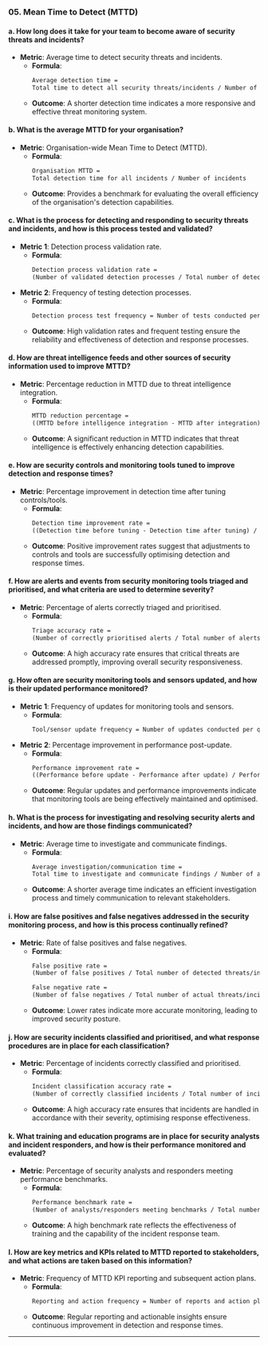 ### 05. **Mean Time to Detect (MTTD)**

#### **a. How long does it take for your team to become aware of security threats and incidents?**
- **Metric**: Average time to detect security threats and incidents.
  - **Formula**: 
    ```markdown
    Average detection time = 
    Total time to detect all security threats/incidents / Number of detected threats/incidents
    ```
  - **Outcome**: A shorter detection time indicates a more responsive and effective threat monitoring system.

#### **b. What is the average MTTD for your organisation?**
- **Metric**: Organisation-wide Mean Time to Detect (MTTD).
  - **Formula**: 
    ```markdown
    Organisation MTTD = 
    Total detection time for all incidents / Number of incidents
    ```
  - **Outcome**: Provides a benchmark for evaluating the overall efficiency of the organisation's detection capabilities.

#### **c. What is the process for detecting and responding to security threats and incidents, and how is this process tested and validated?**
- **Metric 1**: Detection process validation rate.
  - **Formula**: 
    ```markdown
    Detection process validation rate = 
    (Number of validated detection processes / Total number of detection processes) * 100
    ```
- **Metric 2**: Frequency of testing detection processes.
  - **Formula**: 
    ```markdown
    Detection process test frequency = Number of tests conducted per quarter/year
    ```
  - **Outcome**: High validation rates and frequent testing ensure the reliability and effectiveness of detection and response processes.

#### **d. How are threat intelligence feeds and other sources of security information used to improve MTTD?**
- **Metric**: Percentage reduction in MTTD due to threat intelligence integration.
  - **Formula**: 
    ```markdown
    MTTD reduction percentage = 
    ((MTTD before intelligence integration - MTTD after integration) / MTTD before intelligence integration) * 100
    ```
  - **Outcome**: A significant reduction in MTTD indicates that threat intelligence is effectively enhancing detection capabilities.

#### **e. How are security controls and monitoring tools tuned to improve detection and response times?**
- **Metric**: Percentage improvement in detection time after tuning controls/tools.
  - **Formula**: 
    ```markdown
    Detection time improvement rate = 
    ((Detection time before tuning - Detection time after tuning) / Detection time before tuning) * 100
    ```
  - **Outcome**: Positive improvement rates suggest that adjustments to controls and tools are successfully optimising detection and response times.

#### **f. How are alerts and events from security monitoring tools triaged and prioritised, and what criteria are used to determine severity?**
- **Metric**: Percentage of alerts correctly triaged and prioritised.
  - **Formula**: 
    ```markdown
    Triage accuracy rate = 
    (Number of correctly prioritised alerts / Total number of alerts) * 100
    ```
  - **Outcome**: A high accuracy rate ensures that critical threats are addressed promptly, improving overall security responsiveness.

#### **g. How often are security monitoring tools and sensors updated, and how is their updated performance monitored?**
- **Metric 1**: Frequency of updates for monitoring tools and sensors.
  - **Formula**: 
    ```markdown
    Tool/sensor update frequency = Number of updates conducted per quarter/year
    ```
- **Metric 2**: Percentage improvement in performance post-update.
  - **Formula**: 
    ```markdown
    Performance improvement rate = 
    ((Performance before update - Performance after update) / Performance before update) * 100
    ```
  - **Outcome**: Regular updates and performance improvements indicate that monitoring tools are being effectively maintained and optimised.

#### **h. What is the process for investigating and resolving security alerts and incidents, and how are those findings communicated?**
- **Metric**: Average time to investigate and communicate findings.
  - **Formula**: 
    ```markdown
    Average investigation/communication time = 
    Total time to investigate and communicate findings / Number of alerts/incidents
    ```
  - **Outcome**: A shorter average time indicates an efficient investigation process and timely communication to relevant stakeholders.

#### **i. How are false positives and false negatives addressed in the security monitoring process, and how is this process continually refined?**
- **Metric**: Rate of false positives and false negatives.
  - **Formula**: 
    ```markdown
    False positive rate = 
    (Number of false positives / Total number of detected threats/incidents) * 100
    ```
    ```markdown
    False negative rate = 
    (Number of false negatives / Total number of actual threats/incidents) * 100
    ```
  - **Outcome**: Lower rates indicate more accurate monitoring, leading to improved security posture.

#### **j. How are security incidents classified and prioritised, and what response procedures are in place for each classification?**
- **Metric**: Percentage of incidents correctly classified and prioritised.
  - **Formula**: 
    ```markdown
    Incident classification accuracy rate = 
    (Number of correctly classified incidents / Total number of incidents) * 100
    ```
  - **Outcome**: A high accuracy rate ensures that incidents are handled in accordance with their severity, optimising response effectiveness.

#### **k. What training and education programs are in place for security analysts and incident responders, and how is their performance monitored and evaluated?**
- **Metric**: Percentage of security analysts and responders meeting performance benchmarks.
  - **Formula**: 
    ```markdown
    Performance benchmark rate = 
    (Number of analysts/responders meeting benchmarks / Total number of analysts/responders) * 100
    ```
  - **Outcome**: A high benchmark rate reflects the effectiveness of training and the capability of the incident response team.

#### **l. How are key metrics and KPIs related to MTTD reported to stakeholders, and what actions are taken based on this information?**
- **Metric**: Frequency of MTTD KPI reporting and subsequent action plans.
  - **Formula**: 
    ```markdown
    Reporting and action frequency = Number of reports and action plans generated per quarter/year
    ```
  - **Outcome**: Regular reporting and actionable insights ensure continuous improvement in detection and response times.

---
